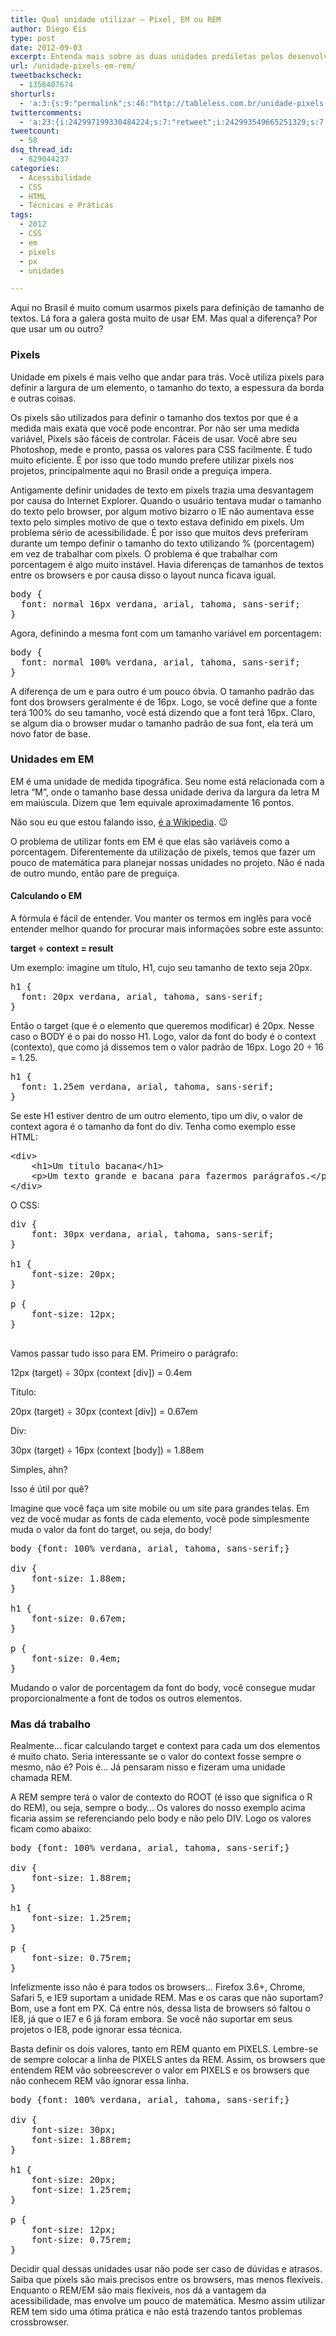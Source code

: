 ```yaml
---
title: Qual unidade utilizar – Pixel, EM ou REM
author: Diego Eis
type: post
date: 2012-09-03
excerpt: Entenda mais sobre as duas unidades prediletas pelos desenvolvedores.
url: /unidade-pixels-em-rem/
tweetbackscheck:
  - 1356407674
shorturls:
  - 'a:3:{s:9:"permalink";s:46:"http://tableless.com.br/unidade-pixels-em-rem/";s:7:"tinyurl";s:26:"http://tinyurl.com/8avfmy2";s:4:"isgd";s:19:"http://is.gd/wRR0fw";}'
twittercomments:
  - 'a:23:{i:242997199330484224;s:7:"retweet";i:242993549665251329;s:7:"retweet";i:242992576305709056;s:7:"retweet";i:242947055188844544;s:7:"retweet";i:242697395291422720;s:7:"retweet";i:242670468509859841;s:7:"retweet";i:242617665645076482;s:7:"retweet";i:242608049058111488;s:7:"retweet";i:242598525987332098;s:7:"retweet";i:242593610242088960;s:7:"retweet";i:242593520597209089;s:7:"retweet";i:246256474366562304;s:7:"retweet";i:254233108935761920;s:7:"retweet";i:254231218747490304;s:7:"retweet";i:261120526372708353;s:7:"retweet";i:261104544061222912;s:7:"retweet";i:261097112446578688;s:7:"retweet";i:261096998118240256;s:7:"retweet";i:264720202397278208;s:7:"retweet";i:264705361062273024;s:7:"retweet";i:264703111594139648;s:7:"retweet";i:267988526686150656;s:7:"retweet";i:267986395740647425;s:7:"retweet";}'
tweetcount:
  - 58
dsq_thread_id:
  - 829044237
categories:
  - Acessibilidade
  - CSS
  - HTML
  - Técnicas e Práticas
tags:
  - 2012
  - CSS
  - em
  - pixels
  - px
  - unidades

---
```

Aqui no Brasil é muito comum usarmos pixels para definição de tamanho de textos. Lá fora a galera gosta muito de usar EM. Mas qual a diferença? Por que usar um ou outro? 

### Pixels

Unidade em pixels é mais velho que andar para trás. Você utiliza pixels para definir a largura de um elemento, o tamanho do texto, a espessura da borda e outras coisas.

Os pixels são utilizados para definir o tamanho dos textos por que é a medida mais exata que você pode encontrar. Por não ser uma medida variável, Pixels são fáceis de controlar. Fáceis de usar. Você abre seu Photoshop, mede e pronto, passa os valores para CSS facilmente. É tudo muito eficiente. É por isso que todo mundo prefere utilizar pixels nos projetos, principalmente aqui no Brasil onde a preguiça impera.

Antigamente definir unidades de texto em pixels trazia uma desvantagem por causa do Internet Explorer. Quando o usuário tentava mudar o tamanho do texto pelo browser, por algum motivo bizarro o IE não aumentava esse texto pelo simples motivo de que o texto estava definido em pixels. Um problema sério de acessibilidade. É por isso que muitos devs preferiram durante um tempo definir o tamanho do texto utilizando % (porcentagem) em vez de trabalhar com pixels. O problema é que trabalhar com porcentagem é algo muito instável. Havia diferenças de tamanhos de textos entre os browsers e por causa disso o layout nunca ficava igual. 

<pre class="lang-css">body {
  font: normal 16px verdana, arial, tahoma, sans-serif;
}
</pre>

Agora, definindo a mesma font com um tamanho variável em porcentagem:

<pre class="lang-css">body {
  font: normal 100% verdana, arial, tahoma, sans-serif;
}
</pre>

A diferença de um e para outro é um pouco óbvia. O tamanho padrão das font dos browsers geralmente é de 16px. Logo, se você define que a fonte terá 100% do seu tamanho, você está dizendo que a font terá 16px. Claro, se algum dia o browser mudar o tamanho padrão de sua font, ela terá um novo fator de base.

### Unidades em EM

EM é uma unidade de medida tipográfica. Seu nome está relacionada com a letra “M”, onde o tamanho base dessa unidade deriva da largura da letra M em maiúscula. Dizem que 1em equivale aproximadamente 16 pontos.

Não sou eu que estou falando isso, <a href=“http://en.wikipedia.org/wiki/Em_(typography)”>é a Wikipedia</a>. 😉

O problema de utilizar fonts em EM é que elas são variáveis como a porcentagem. Diferentemente da utilização de pixels, temos que fazer um pouco de matemática para planejar nossas unidades no projeto. Não é nada de outro mundo, então pare de preguiça.

#### Calculando o EM

A fórmula é fácil de entender. Vou manter os termos em inglês para você entender melhor quando for procurar mais informações sobre este assunto: 

**target ÷ context = result**

Um exemplo: imagine um título, H1, cujo seu tamanho de texto seja 20px. 

<pre class="lang-css">h1 {
  font: 20px verdana, arial, tahoma, sans-serif;
}
</pre>

Então o target (que é o elemento que queremos modificar) é 20px. Nesse caso o BODY é o pai do nosso H1. Logo, valor da font do body é o context (contexto), que como já dissemos tem o valor padrão de 16px. Logo 20 ÷ 16 = 1.25.

<pre class="lang-css">h1 {
  font: 1.25em verdana, arial, tahoma, sans-serif;
}
</pre>

Se este H1 estiver dentro de um outro elemento, tipo um div, o valor de context agora é o tamanho da font do div. Tenha como exemplo esse HTML:

<pre class="lang-html">&lt;div&gt;
    &lt;h1&gt;Um t&iacute;tulo bacana&lt;/h1&gt;
    &lt;p&gt;Um texto grande e bacana para fazermos par&aacute;grafos.&lt;/p&gt;
&lt;/div&gt;
</pre>

O CSS:

<pre class="lang-css">div {
    font: 30px verdana, arial, tahoma, sans-serif;
}

h1 {
    font-size: 20px;
}

p {
    font-size: 12px;
}

</pre>

Vamos passar tudo isso para EM. Primeiro o parágrafo:
  
12px (target) ÷ 30px (context [div]) = 0.4em

Título:
  
20px (target) ÷ 30px (context [div]) = 0.67em

Div:
  
30px (target) ÷ 16px (context [body]) = 1.88em

Simples, ahn?

Isso é útil por quê?
  
Imagine que você faça um site mobile ou um site para grandes telas. Em vez de você mudar as fonts de cada elemento, você pode simplesmente muda o valor da font do target, ou seja, do body!

<pre class="lang-css">body {font: 100% verdana, arial, tahoma, sans-serif;}

div {
    font-size: 1.88em;
}

h1 {
    font-size: 0.67em;
}

p {
    font-size: 0.4em;
}
</pre>

Mudando o valor de porcentagem da font do body, você consegue mudar proporcionalmente a font de todos os outros elementos.

### Mas dá trabalho

Realmente… ficar calculando target e context para cada um dos elementos é muito chato. Seria interessante se o valor do context fosse sempre o mesmo, não é? Pois é… Já pensaram nisso e fizeram uma unidade chamada REM. 

A REM sempre terá o valor de contexto do ROOT (é isso que significa o R do REM), ou seja, sempre o body… Os valores do nosso exemplo acima ficaria assim se referenciando pelo body e não pelo DIV. Logo os valores ficam como abaixo:

<pre class="lang-css">body {font: 100% verdana, arial, tahoma, sans-serif;}

div {
    font-size: 1.88rem;
}

h1 {
    font-size: 1.25rem;
}

p {
    font-size: 0.75rem;
}
</pre>

Infelizmente isso não é para todos os browsers… Firefox 3.6+, Chrome, Safari 5, e IE9 suportam a unidade REM. Mas e os caras que não suportam? Bom, use a font em PX. Cá entre nós, dessa lista de browsers só faltou o IE8, já que o IE7 e 6 já foram embora. Se você não suportar em seus projetos o IE8, pode ignorar essa técnica. 

Basta definir os dois valores, tanto em REM quanto em PIXELS. Lembre-se de sempre colocar a linha de PIXELS antes da REM. Assim, os browsers que entendem REM vão sobreescrever o valor em PIXELS e os browsers que não conhecem REM vão ignorar essa linha.

<pre class="lang-css">body {font: 100% verdana, arial, tahoma, sans-serif;}

div {
    font-size: 30px;
    font-size: 1.88rem;
}

h1 {
    font-size: 20px;
    font-size: 1.25rem;
}

p {
    font-size: 12px;
    font-size: 0.75rem;
}
</pre>

Decidir qual dessas unidades usar não pode ser caso de dúvidas e atrasos. Saiba que pixels são mais precisos entre os browsers, mas menos flexíveis. Enquanto o REM/EM são mais flexíveis, nos dá a vantagem da acessibilidade, mas envolve um pouco de matemática. Mesmo assim utilizar REM tem sido uma ótima prática e não está trazendo tantos problemas crossbrowser.